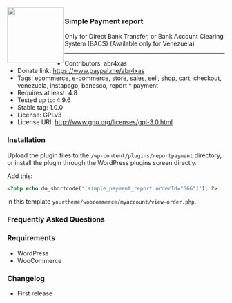 <img align="left" width="130" src="https://blog.abr4xas.org/icons/apple-icon-180x180.png">

### Simple Payment report 

Only for Direct Bank Transfer, or Bank Account Clearing System (BACS) (Available only for Venezuela)

---

* Contributors: abr4xas
* Donate link: https://www.paypal.me/abr4xas
* Tags: ecommerce, e-commerce, store, sales, sell, shop, cart, checkout, venezuela, instapago, banesco, report * payment
* Requires at least: 4.8
* Tested up to: 4.9.6
* Stable tag: 1.0.0
* License: GPLv3
* License URI: http://www.gnu.org/licenses/gpl-3.0.html

### Installation 

Upload the plugin files to the `/wp-content/plugins/reportpayment` directory, or install the plugin through the WordPress plugins screen directly.

Add this: 

```php
<?php echo do_shortcode('[simple_payment_report orderId="666"]'); ?>
```
in this template `yourtheme/woocommerce/myaccount/view-order.php`.


### Frequently Asked Questions 

### Requirements

* WordPress
* WooCommerce

### Changelog 

* First release

